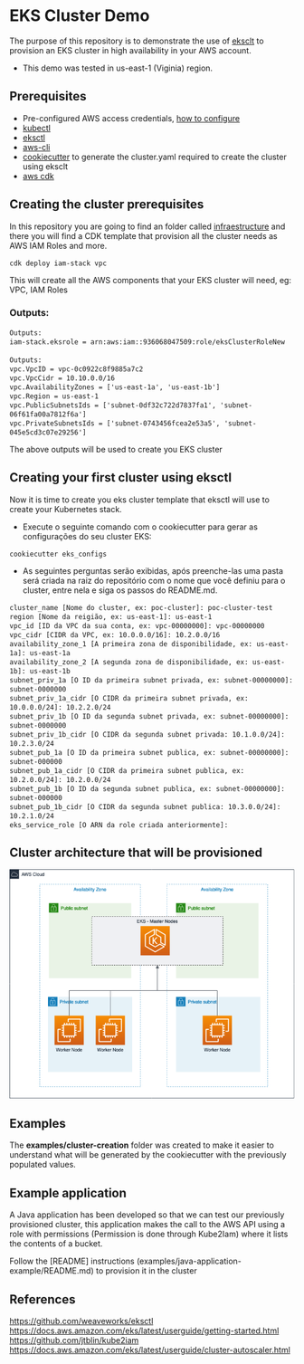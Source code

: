 # EKS Cluster Demo

The purpose of this repository is to demonstrate the use of [eksclt](https://eksctl.io) to provision an EKS cluster in high availability in your AWS account.

* This demo was tested in us-east-1 (Viginia) region.

## Prerequisites

* Pre-configured AWS access credentials, [how to configure](https://docs.aws.amazon.com/pt_br/sdk-for-java/v1/developer-guide/setup-credentials.html)
* [kubectl](https://kubernetes.io/docs/tasks/tools/install-kubectl/)
* [eksctl](https://docs.aws.amazon.com/eks/latest/userguide/eksctl.html#installing-eksctl)
* [aws-cli](https://docs.aws.amazon.com/pt_br/cli/latest/userguide/cli-chap-install.html)
* [cookiecutter](https://cookiecutter.readthedocs.io/en/1.7.0/index.html) to generate the cluster.yaml required to create the cluster using eksclt 
* [aws cdk](https://docs.aws.amazon.com/cdk/latest/guide/getting_started.html)

## Creating the cluster prerequisites

In this repository you are going to find an folder called [infraestructure](./infraestructure) and there you will find a CDK template that provision all the cluster needs as AWS IAM Roles and more.

```shell
cdk deploy iam-stack vpc
```

This will create all the AWS components that your EKS cluster will need, eg: VPC, IAM Roles

### Outputs:

```
Outputs:
iam-stack.eksrole = arn:aws:iam::936068047509:role/eksClusterRoleNew

Outputs:
vpc.VpcID = vpc-0c0922c8f9885a7c2
vpc.VpcCidr = 10.10.0.0/16
vpc.AvailabilityZones = ['us-east-1a', 'us-east-1b']
vpc.Region = us-east-1
vpc.PublicSubnetsIds = ['subnet-0df32c722d7837fa1', 'subnet-06f61fa00a7812f6a']
vpc.PrivateSubnetsIds = ['subnet-0743456fcea2e53a5', 'subnet-045e5cd3c07e29256']
```

The above outputs will be used to create you EKS cluster

## Creating your first cluster using eksctl

Now it is time to create you eks cluster template that eksctl will use to create your Kubernetes stack.

* Execute o seguinte comando com o cookiecutter para gerar as configurações do seu cluster EKS:
```shell
cookiecutter eks_configs
```

* As seguintes perguntas serão exibidas, após preenche-las uma pasta será criada na raiz do repositório com o nome que você definiu para o cluster, entre nela e siga os passos do README.md.

```
cluster_name [Nome do cluster, ex: poc-cluster]: poc-cluster-test
region [Nome da reigião, ex: us-east-1]: us-east-1
vpc_id [ID da VPC da sua conta, ex: vpc-00000000]: vpc-00000000
vpc_cidr [CIDR da VPC, ex: 10.0.0.0/16]: 10.2.0.0/16
availability_zone_1 [A primeira zona de disponibilidade, ex: us-east-1a]: us-east-1a
availability_zone_2 [A segunda zona de disponibilidade, ex: us-east-1b]: us-east-1b
subnet_priv_1a [O ID da primeira subnet privada, ex: subnet-00000000]: subnet-0000000
subnet_priv_1a_cidr [O CIDR da primeira subnet privada, ex: 10.0.0.0/24]: 10.2.2.0/24
subnet_priv_1b [O ID da segunda subnet privada, ex: subnet-00000000]: subnet-0000000
subnet_priv_1b_cidr [O CIDR da segunda subnet privada: 10.1.0.0/24]: 10.2.3.0/24
subnet_pub_1a [O ID da primeira subnet publica, ex: subnet-00000000]: subnet-000000
subnet_pub_1a_cidr [O CIDR da primeira subnet publica, ex: 10.2.0.0/24]: 10.2.0.0/24
subnet_pub_1b [O ID da segunda subnet publica, ex: subnet-00000000]: subnet-000000
subnet_pub_1b_cidr [O CIDR da segunda subnet publica: 10.3.0.0/24]: 10.2.1.0/24
eks_service_role [O ARN da role criada anteriormente]: 
```




## Cluster architecture that will be provisioned

<p align="center"> 
<img src="images/cluster_diagram.png">
</p>


## Examples

The **examples/cluster-creation** folder was created to make it easier to understand what will be generated by the cookiecutter with the previously populated values. 

## Example application

A Java application has been developed so that we can test our previously provisioned cluster, this application makes the call to the AWS API using a role with permissions (Permission is done through Kube2Iam) where it lists the contents of a bucket.

Follow the [README] instructions (examples/java-application-example/README.md) to provision it in the cluster

## References

https://github.com/weaveworks/eksctl
https://docs.aws.amazon.com/eks/latest/userguide/getting-started.html
https://github.com/jtblin/kube2iam
https://docs.aws.amazon.com/eks/latest/userguide/cluster-autoscaler.html